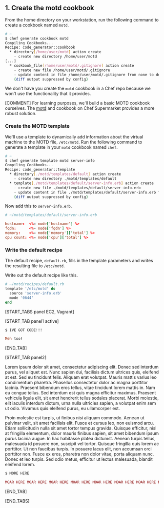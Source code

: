 ## 1. Create the motd cookbook

From the home directory on your workstation, run the following command to create a cookbook named `motd`.

```bash
# ~
$ chef generate cookbook motd
Compiling Cookbooks...
Recipe: code_generator::cookbook
  * directory[/home/user/motd] action create
    - create new directory /home/user/motd
[...]
  * cookbook_file[/home/user/motd/.gitignore] action create
    - create new file /home/user/motd/.gitignore
    - update content in file /home/user/motd/.gitignore from none to dd37b2
    (diff output suppressed by config)
```

We don't have you create the `motd` cookbook in a Chef repo because we won't use the functionality that it provides.

[COMMENT] For learning purposes, we'll build a basic MOTD cookbook ourselves. The [motd](https://supermarket.chef.io/cookbooks/motd)  and cookbook on Chef Supermarket provides a more robust solution.

### Create the MOTD template

We'll use a template to dynamically add information about the virtual machine to the MOTD file, <code class="file-path">/etc/motd</code>. Run the following command to generate a template in your `motd` cookbook named <code class="file-path">chef</code>.

```bash
# ~
$ chef generate template motd server-info
Compiling Cookbooks...
Recipe: code_generator::template
  * directory[./motd/templates/default] action create
    - create new directory ./motd/templates/default
  * template[./motd/templates/default/server-info.erb] action create
    - create new file ./motd/templates/default/server-info.erb
    - update content in file ./motd/templates/default/server-info.erb from none to e3b0c4
    (diff output suppressed by config)
```

Now add this to <code class="file-path">server-info.erb</code>.

```conf
# ~/motd/templates/default/server-info.erb

hostname:  <%= node['hostname'] %>
fqdn:      <%= node['fqdn'] %>
memory:    <%= node['memory']['total'] %>
cpu count: <%= node['cpu']['total'] %>
```

### Write the default recipe

The default recipe, <code class="file-path">default.rb</code>, fills in the template parameters and writes the resulting file to <code class="file-path">/etc/motd</code>.

Write out the default recipe like this.

```ruby
# ~/motd/recipes/default.rb
template '/etc/motd' do
  source 'server-info.erb'
  mode '0644'
end
```

[START_TABS panel EC2, Vagrant]

[START_TAB panel1 active]

```bash
$ IVE GOT CODE!!!
```

```ruby
Meh too!
```

[END_TAB]

[START_TAB panel2]

Lorem ipsum dolor sit amet, consectetur adipiscing elit. Donec sed interdum purus, vel aliquet est. Nunc sapien dui, facilisis dictum ultrices quis, eleifend at est. Sed eu tincidunt felis. Aliquam erat volutpat. Mauris mattis varius leo condimentum pharetra. Phasellus consectetur dolor ac magna porttitor lacinia. Praesent bibendum eros tellus, vitae tincidunt lorem mattis in. Nam eu congue tellus. Sed interdum est quis magna efficitur maximus. Praesent vehicula ligula elit, sit amet hendrerit tellus sodales placerat. Morbi molestie, elit iaculis interdum dictum, urna nulla ultricies sapien, a volutpat enim sem ut odio. Vivamus quis eleifend purus, eu ullamcorper est.

Proin molestie est turpis, ut finibus nisi aliquam commodo. Aenean ut pulvinar velit, sit amet facilisis elit. Fusce et cursus leo, non euismod arcu. Etiam sollicitudin nulla sit amet tortor tempus gravida. Quisque efficitur, nisl at fringilla elementum, dolor mauris finibus sapien, sit amet bibendum ipsum purus lacinia augue. In hac habitasse platea dictumst. Aenean turpis tellus, malesuada id posuere non, suscipit vel tortor. Quisque fringilla quis lorem ac porttitor. Ut non faucibus turpis. In posuere lacus elit, non accumsan orci porttitor non. Fusce ex eros, pharetra non dolor vitae, porta aliquam nunc. Donec et leo turpis. Sed odio metus, efficitur ut lectus malesuada, blandit eleifend lorem.

```bash
$ MORE HERE
```

```ruby
MOAR HERE MOAR HERE MOAR HERE MOAR HERE MOAR HERE MOAR HERE MOAR HERE MOAR HERE MOAR HERE MOAR HERE MOAR HERE MOAR HERE MOAR HERE
```

[END_TAB]

[END_TABS]
